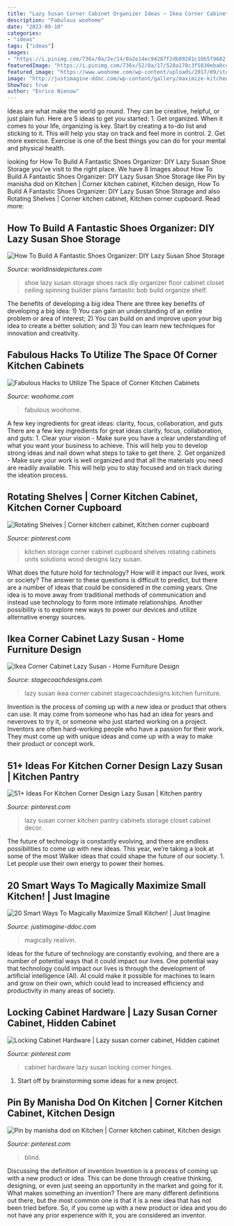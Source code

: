 ```yaml
---
title: "Lazy Susan Corner Cabinet Organizer Ideas ~ Ikea Corner Cabinet Lazy Susan"
description: "Fabulous woohome"
date: "2023-09-10"
categories:
- "ideas"
tags: ["ideas"]
images:
- "https://i.pinimg.com/736x/0a/2e/14/0a2e14ec94287f2db89281c10b5f9682.jpg"
featuredImage: "https://i.pinimg.com/736x/52/8a/17/528a178c3f5830eba8cd39e8d55d00e7--cabinet-hardware-lazy-susan.jpg"
featured_image: "https://www.woohome.com/wp-content/uploads/2017/09/storage-for-corner-kitchen-cabinet.jpg"
image: "http://justimagine-ddoc.com/wp-content/gallery/maximize-kitchen-your-kitchen-in-10-smart-ways/not-so-lazy2.jpg"
ShowToc: true
author: "Enrico Nienow"
---
```



Ideas are what make the world go round. They can be creative, helpful, or just plain fun. Here are 5 ideas to get you started: 1. Get organized. When it comes to your life, organizing is key. Start by creating a to-do list and sticking to it. This will help you stay on track and feel more in control. 2. Get more exercise. Exercise is one of the best things you can do for your mental and physical health.

	

		
looking for How To Build A Fantastic Shoes Organizer: DIY Lazy Susan Shoe Storage you've visit to the right place. We have 8 Images about How To Build A Fantastic Shoes Organizer: DIY Lazy Susan Shoe Storage like Pin by manisha dod on Kitchen | Corner kitchen cabinet, Kitchen design, How To Build A Fantastic Shoes Organizer: DIY Lazy Susan Shoe Storage and also Rotating Shelves | Corner kitchen cabinet, Kitchen corner cupboard. Read more:
		
    
## How To Build A Fantastic Shoes Organizer: DIY Lazy Susan Shoe Storage

<img loading=lazy src="https://worldinsidepictures.com/wp-content/uploads/2015/09/Lazy-Susan-Shoe-Storage-Examples-03.jpg" onerror="this.onerror=null;this.src='https://tse2.mm.bing.net/th?id=OIP.Iku4O9y9Jajcux6pSu_KgQHaJ4&amp;pid=15.1';" alt="How To Build A Fantastic Shoes Organizer: DIY Lazy Susan Shoe Storage">

_Source: worldinsidepictures.com_

>shoe lazy susan storage shoes rack diy organizer floor cabinet closet ceiling spinning builder plans fantastic bob build organize shelf. 

	

The benefits of developing a big idea
There are three key benefits of developing a big idea: 1) You can gain an understanding of an entire problem or area of interest; 2) You can build on and improve upon your big idea to create a better solution; and 3) You can learn new techniques for innovation and creativity.

    
## Fabulous Hacks To Utilize The Space Of Corner Kitchen Cabinets

<img loading=lazy src="https://www.woohome.com/wp-content/uploads/2017/09/storage-for-corner-kitchen-cabinet.jpg" onerror="this.onerror=null;this.src='https://tse4.mm.bing.net/th?id=OIP.2JBf-dfA3MgShCR1BpMkawHaEU&amp;pid=15.1';" alt="Fabulous Hacks to Utilize The Space of Corner Kitchen Cabinets">

_Source: woohome.com_

>fabulous woohome. 

	

A few key ingredients for great ideas: clarity, focus, collaboration, and guts
There are a few key ingredients for great ideas clarity, focus, collaboration, and guts: 1. Clear your vision - Make sure you have a clear understanding of what you want your business to achieve. This will help you to develop strong ideas and nail down what steps to take to get there.
2. Get organized - Make sure your work is well organized and that all the materials you need are readily available. This will help you to stay focused and on track during the ideation process.

    
## Rotating Shelves | Corner Kitchen Cabinet, Kitchen Corner Cupboard

<img loading=lazy src="https://i.pinimg.com/originals/5e/d1/52/5ed152d629aaeb20535304c3f9ce04c2.jpg" onerror="this.onerror=null;this.src='https://tse1.mm.bing.net/th?id=OIP.dFGFGpJo05P_Sxtkh02cKgHaJ2&amp;pid=15.1';" alt="Rotating Shelves | Corner kitchen cabinet, Kitchen corner cupboard">

_Source: pinterest.com_

>kitchen storage corner cabinet cupboard shelves rotating cabinets units solutions wood designs lazy susan. 

	

What does the future hold for technology? How will it impact our lives, work or society? The answer to these questions is difficult to predict, but there are a number of ideas that could be considered in the coming years. One idea is to move away from traditional methods of communication and instead use technology to form more intimate relationships. Another possibility is to explore new ways to power our devices and utilize alternative energy sources.

    
## Ikea Corner Cabinet Lazy Susan - Home Furniture Design

<img loading=lazy src="https://www.stagecoachdesigns.com/wp-content/uploads/2016/01/Ikea-Corner-Cabinet-Lazy-Susan.jpg" onerror="this.onerror=null;this.src='https://tse4.mm.bing.net/th?id=OIP.oHW5TsIg1voSXgREwWuvWgHaFj&amp;pid=15.1';" alt="Ikea Corner Cabinet Lazy Susan - Home Furniture Design">

_Source: stagecoachdesigns.com_

>lazy susan ikea corner cabinet stagecoachdesigns kitchen furniture. 

	

Invention is the process of coming up with a new idea or product that others can use. It may come from someone who has had an idea for years and neveroves to try it, or someone who just started working on a project. Inventors are often hard-working people who have a passion for their work. They must come up with unique ideas and come up with a way to make their product or concept work.

    
## 51+ Ideas For Kitchen Corner Design Lazy Susan | Kitchen Pantry

<img loading=lazy src="https://i.pinimg.com/736x/aa/72/15/aa72157443b42a3818dca5e33de4e2fd.jpg" onerror="this.onerror=null;this.src='https://tse3.mm.bing.net/th?id=OIP.5rYag5nvZMnv0k5aOj9dSgAAAA&amp;pid=15.1';" alt="51+ Ideas For Kitchen Corner Design Lazy Susan | Kitchen pantry">

_Source: pinterest.com_

>lazy susan corner kitchen pantry cabinets storage closet cabinet decor. 

	

The future of technology is constantly evolving, and there are endless possibilities to come up with new ideas. This year, we’re taking a look at some of the most Walker ideas that could shape the future of our society. 1. Let people use their own energy to power their homes.

    
## 20 Smart Ways To Magically Maximize Small Kitchen! | Just Imagine

<img loading=lazy src="http://justimagine-ddoc.com/wp-content/gallery/maximize-kitchen-your-kitchen-in-10-smart-ways/not-so-lazy2.jpg" onerror="this.onerror=null;this.src='https://tse1.mm.bing.net/th?id=OIP.u0BDrPubBXSUNuFJD4RM4AHaKa&amp;pid=15.1';" alt="20 Smart Ways To Magically Maximize Small Kitchen! | Just Imagine">

_Source: justimagine-ddoc.com_

>magically realivin. 

	

Ideas for the future of technology are constantly evolving, and there are a number of potential ways that it could impact our lives. One potential way that technology could impact our lives is through the development of artificial intelligence (AI). AI could make it possible for machines to learn and grow on their own, which could lead to increased efficiency and productivity in many areas of society.

    
## Locking Cabinet Hardware | Lazy Susan Corner Cabinet, Hidden Cabinet

<img loading=lazy src="https://i.pinimg.com/736x/52/8a/17/528a178c3f5830eba8cd39e8d55d00e7--cabinet-hardware-lazy-susan.jpg" onerror="this.onerror=null;this.src='https://tse1.mm.bing.net/th?id=OIP.s0dIvTd30bWlprEEpUrSqwHaFj&amp;pid=15.1';" alt="Locking Cabinet Hardware | Lazy susan corner cabinet, Hidden cabinet">

_Source: pinterest.com_

>cabinet hardware lazy susan locking corner hinges. 

	

1. Start off by brainstorming some ideas for a new project.

    
## Pin By Manisha Dod On Kitchen | Corner Kitchen Cabinet, Kitchen Design

<img loading=lazy src="https://i.pinimg.com/736x/0a/2e/14/0a2e14ec94287f2db89281c10b5f9682.jpg" onerror="this.onerror=null;this.src='https://tse2.mm.bing.net/th?id=OIP.R9aXtFN2PLBKXF6KJ9q5qAHaEp&amp;pid=15.1';" alt="Pin by manisha dod on Kitchen | Corner kitchen cabinet, Kitchen design">

_Source: pinterest.com_

>blind. 

	

Discussing the definition of invention
Invention is a process of coming up with a new product or idea. This can be done through creative thinking, designing, or even just seeing an opportunity in the market and going for it. What makes something an invention? There are many different definitions out there, but the most common one is that it is a new idea that has not been tried before. So, if you come up with a new product or idea and you do not have any prior experience with it, you are considered an inventor.


